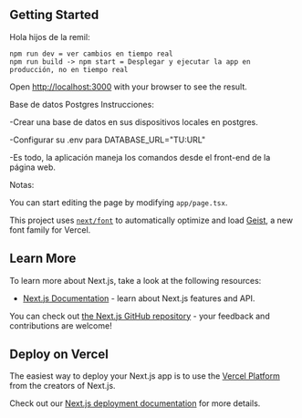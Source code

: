 

## Getting Started

Hola hijos de la remil:

```
npm run dev = ver cambios en tiempo real
npm run build -> npm start = Desplegar y ejecutar la app en producción, no en tiempo real
```

Open [http://localhost:3000](http://localhost:3000) with your browser to see the result.

Base de datos Postgres Instrucciones:

-Crear una base de datos en sus dispositivos locales en postgres.

-Configurar su .env para DATABASE_URL="TU:URL"

-Es todo, la aplicación maneja los comandos desde el front-end de la página web.










Notas:

You can start editing the page by modifying `app/page.tsx`.

This project uses [`next/font`](https://nextjs.org/docs/app/building-your-application/optimizing/fonts) to automatically optimize and load [Geist](https://vercel.com/font), a new font family for Vercel.

## Learn More

To learn more about Next.js, take a look at the following resources:

- [Next.js Documentation](https://nextjs.org/docs) - learn about Next.js features and API.

You can check out [the Next.js GitHub repository](https://github.com/vercel/next.js) - your feedback and contributions are welcome!

## Deploy on Vercel

The easiest way to deploy your Next.js app is to use the [Vercel Platform](https://vercel.com/new?utm_medium=default-template&filter=next.js&utm_source=create-next-app&utm_campaign=create-next-app-readme) from the creators of Next.js.

Check out our [Next.js deployment documentation](https://nextjs.org/docs/app/building-your-application/deploying) for more details.
